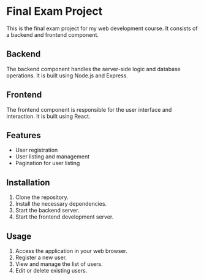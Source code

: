 # Final Exam Project

This is the final exam project for my web development course. It consists of a backend and frontend component.

## Backend

The backend component handles the server-side logic and database operations. It is built using Node.js and Express.

## Frontend

The frontend component is responsible for the user interface and interaction. It is built using React.

## Features

- User registration
- User listing and management
- Pagination for user listing

## Installation

1. Clone the repository.
2. Install the necessary dependencies.
3. Start the backend server.
4. Start the frontend development server.

## Usage

1. Access the application in your web browser.
2. Register a new user.
3. View and manage the list of users.
4. Edit or delete existing users.
